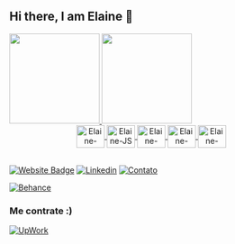 ## Hi there, I am Elaine 👋 

<div align="center" style="display: inline-block">
  <a href="https://github.com/elainefs">
  <img height="160em" src="https://github-readme-stats.vercel.app/api?username=elainefs&show_icons=true&theme=tokyonight&include_all_commits=true&count_private=true"/>
    <img height="160em" src="https://github-readme-stats.vercel.app/api/top-langs/?username=elainefs&layout=compact&langs_count=7&theme=tokyonight"/>
</div><br>
  
<div align="center">
  <img align="center" alt="Elaine-CSS" height="40" width="50" src="https://cdn.jsdelivr.net/gh/devicons/devicon/icons/wordpress/wordpress-plain.svg">
  <img align="center" alt="Elaine-JS" height="40" width="50" src="https://cdn.jsdelivr.net/gh/devicons/devicon/icons/javascript/javascript-plain.svg">
  <img align="center" alt="Elaine-HTML" height="40" width="50" src="https://cdn.jsdelivr.net/gh/devicons/devicon/icons/html5/html5-original.svg">
  <img align="center" alt="Elaine-CSS" height="40" width="50" src="https://cdn.jsdelivr.net/gh/devicons/devicon/icons/css3/css3-original.svg">
  <img align="center" alt="Elaine-Python" height="40" width="50" src="https://cdn.jsdelivr.net/gh/devicons/devicon/icons/python/python-original.svg">
</div><br>

[![Website Badge](https://img.shields.io/badge/-elaineferreira.com.br-0d3d68?style=flat&logo=Google-Chrome&logoColor=white&link=https://felipecastrosales.com/)](https://elaineferreira.com.br)
[![Linkedin](https://img.shields.io/badge/LinkedIn-0077B5?style=flat&logo=linkedin&logoColor=white)](https://linkedin.com/in/elaineferreiras)
[![Contato](https://img.shields.io/badge/Contato-D14836?style=flat&logo=gmail&logoColor=white)](mailto:contato@elaineferreira.com.br)
  
[![Behance](https://img.shields.io/badge/-Behance-blue?style=flat&logo=behance&logoColor=white)](https://behance.net/elainefs_)
<!-- [![Dribble](https://img.shields.io/badge/Dribbble-EA4C89?style=flat&logo=dribbble&logoColor=white)](https://dribbble.com/elainefs_) -->
  
  
### Me contrate :)
[![UpWork](https://img.shields.io/badge/UpWork-6FDA44?style=for-the-badge&logo=Upwork&logoColor=white)](https://upwork.com/freelancers/~01dfa96c4b4fd3005d)


<!-- Themas: dark, radical, merko, gruvbox, tokyonight, onedark, cobalt, synthwave, highcontrast, dracula-->
